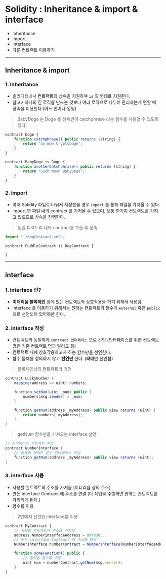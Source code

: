 # Solidity : Inheritance & import & interface
  - Inheritance
  - import
  - interface
  - 다른 컨트랙트 이용하기

---

## Inheritance & import
  ### 1. Inheritance
  - 솔리디티에서 컨트랙트의 상속을 지원하며 `is` 의 형태로 지원한다.
  - 참고> 하나의 긴 로직을 만드는 것보다 여러 로직으로 나누어 관리하는게 편할 때 상속을 이용한다.(어느 언어나 동일)

  > BabyDoge 는 Doge 를 상속받아 catchphrase 라는 함수를 사용할 수 있도록 했다.

  ```javascript
  contract Doge {
      function catchphrase() public returns (string) {
          return "So Wow CryptoDoge";
      }
  }

  contract BabyDoge is Doge {
      function anotherCatchphrase() public returns (string) {
          return "Such Moon BabyDoge";
      }
  }
  ```

  ### 2. import
  - 여러 Solidity 파일로 나눠서 저장했을 경우 `import` 를 통해 파일을 가져올 수 있다.
  - import 한 파일 내의 contract 를 가져올 수 있으며, 보통 한가지 컨트랙트를 가지고 있으므로 상속을 진행한다.

  > 동일 디렉토리 내의 contract를 호출 후 상속

  ```javascript
  import "./dogContract.sol";

  contract PuddleContract is DogContract {

  }
  ```

---

## interface
  ### 1. interface 란?
  - __이더리움 블록체인__ 상에 있는 컨트랙트와 상호작용을 하기 위해서 사용됨
  - interface 를 이용하기 위해서는 원하는 컨트랙트의 함수가 `external` 혹은 `public` 으로 선언되어 있어야만 한다.

  ### 2. interface 작성
  - 컨트랙트와 동일하게 `contract 인터페이스` 으로 선언 (인터페이스를 위한 컨트랙트 명은 기존 컨트랙트 명과 달라도 됨)
  - 컨트랙트 내에 상호작용하고자 하는 함수만을 선언한다.
  - 함수 몸체를 정의하지 않고 __선언만__ 한다. (뼈대만 선언함)

  > 블록체인상의 컨트랙트라 가정

  ```java
  contract LuckyNumber {
      mapping(address => uint) numbers;

      function setNum(uint _num) public {
          numbers[msg.sender] = _num;
      }

      function getNum(address _myAddress) public view returns (uint) {
          return numbers[_myAddress];
      }
  }
  ```

  > getNum 함수만을 가져오는 interface 선언

  ```java
  // 인터페이스 컨트랙트 작성
  contract NumberInterface {
      // 몸체를 제외한 함수 인터페이스 작성
      function getNum(address _myAddress) public view returns (uint);
  }
  ```

  ### 3. interface 사용
  - 사용할 컨트랙트의 주소를 가져옴 (이더리움 상의 주소)
  - 만든 interface Contract 에 주소를 연결 (이 작업을 수행하면 원하는 컨트랙트를 가리키게 된다.)
  - 함수를 이용

  > 2번에서 선언한 interface를 이용

  ```javascript
  contract MyContract {
      // 사용할 컨트랙트의 주소를 가져옴
      address NumberInterfaceAddress = 0xab38...
      // 만든 interface Contract 에 주소를 연결
      NumberInterface numberContract = NumberInterface(NumberInterfaceAddress)

      function someFunction() public {
          // 정의된 함수를 이용
          uint num = numberContract.getNum(msg.sender);
      }
  }
  ```
